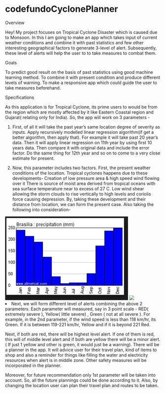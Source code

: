 # codefundoCyclonePlanner
Overview

Hey! My project focuses on Tropical Cyclone Disaster which is caused due to Monsoon. In this I am going to make an app which takes input of current weather conditions and combine it with past statistics and few other interesting geographical factors to generate 3-level of alert. Subsequently, these level of alerts will help the user to to take measures to combat them.

Goals

To predict good result on the basis of past statistics using good machine learning method.
To combine it with present condition and produce different levels of warning.
To make a responsive app which could guide the user to take measures beforehand. 

Specifications

As this application is for Tropical Cyclone, its prime users to would be from the region which are mostly affected by it like Eastern Coastal region and Gujarat( relating only for India). So, the app will work on 3 parameters -

1) First, of all it will take the past year’s same location degree of severity as inputs. Apply recursively modelled linear regression algorithm(if get a better algorithm, then apply that). For example it will take past 20 year’s data. Then it will apply linear regression on 11th year by using first 10 years data. Then compare it with original data and include the error factor. Do the same thing for 12th year and so on to come to a very close estimate for present.

2) Now, this parameter includes two factors. First, the present weather conditions of the location. Tropical cyclones happens due to these developments-
Creation of low pressure area & high speed wind flowing over it
There is source of moist area derived from tropical oceans with sea surface temperature near to excess of 27 C.
Low wind shear allowing the storm clouds to rise vertically to high levels and coriolis force causing depression.
	By, taking these development and their distance from location, we can form the present case. Also taking the following into consideration-

<img src="brazil.png"> 
<img src="India.png>

These are the average precipitation of Brazil and India( both are due to monsoon). It can be noticed both are exactly opposite to each other and these are no coincidence. So, taking south american early month’s monsoon reports will also help us setting the present opinion for our location.

3) Next, we will form different level of alerts combining the above 2 parameters.  Each parameter will measured, say in 3 point scale - RED( extremely severe ), Yellow( little severe) , Green ( not at all severe ). For example, in the 2nd parameter, if the wind speed is less than 118 km/hr, its Green. If it is between 119-221 km/hr, Yellow and if it is beyond 221 Red. 

Next, if both are red, there will be highest level alert. If one of them is red, this will of middle level alert and if both are yellow there will be a minor alert.( If just 1 yellow and other is green, it would just be a warning). There will be a planner in the app. It will advice user for their travel plan, kind of items to shop and also a reminder for things like filling the water and electricity resources when alert is in middle zone. Other safety measures will be incorporated in the planner.

Moreover, for future recommendation only 1st parameter will be taken into account. So, all the future plannings could be done according to it. Also, by changing the location user can plan their travel plan and routes to be taken.

